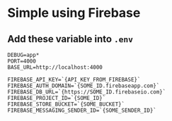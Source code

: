 # Simple using Firebase

## Add these variable into `.env`
```
DEBUG=app*
PORT=4000
BASE_URL=http://localhost:4000

FIREBASE_API_KEY=`{API_KEY_FROM_FIREBASE}`
FIREBASE_AUTH_DOMAIN=`{SOME_ID.firebaseapp.com}`
FIREBASE_DB_URL=`{https://SOME_ID.firebaseio.com}`
FIREBASE_PROJECT_ID=`{SOME_ID}`
FIREBASE_STORE_BUCKET=`{SOME_BUCKET}`
FIREBASE_MESSAGING_SENDER_ID=`{SOME_SENDER_ID}`
```